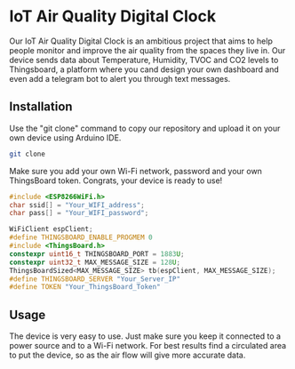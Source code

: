 # IoT Air Quality Digital Clock

Our IoT Air Quality Digital Clock is an ambitious project that aims to help people monitor and
improve the air quality from the spaces they live in. Our device sends data about Temperature,
Humidity, TVOC and CO2 levels to Thingsboard, a platform where you cand design your own dashboard
and even add a telegram bot to alert you through text messages.

## Installation

Use the "git clone" command to copy our repository and upload it on your own device using Arduino IDE.
```bash
git clone
```
Make sure you add your own Wi-Fi network, password and your own ThingsBoard token. Congrats, your
device is ready to use!
``` c
#include <ESP8266WiFi.h>
char ssid[] = "Your_WIFI_address";
char pass[] = "Your_WIFI_password";
```
``` c
WiFiClient espClient;
#define THINGSBOARD_ENABLE_PROGMEM 0
#include <ThingsBoard.h>
constexpr uint16_t THINGSBOARD_PORT = 1883U;
constexpr uint32_t MAX_MESSAGE_SIZE = 128U;
ThingsBoardSized<MAX_MESSAGE_SIZE> tb(espClient, MAX_MESSAGE_SIZE);
#define THINGSBOARD_SERVER "Your_Server_IP"
#define TOKEN "Your_ThingsBoard_Token"
```

## Usage

The device is very easy to use. Just make sure you keep it connected to a power source and to a Wi-Fi network.
For best results find a circulated area to put the device, so as the air flow will give more accurate data.